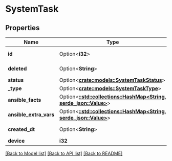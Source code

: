 # SystemTask

## Properties

Name | Type | Description | Notes
------------ | ------------- | ------------- | -------------
**id** | Option<**i32**> |  | [optional][readonly]
**deleted** | Option<**String**> |  | [optional][readonly]
**status** | Option<[**crate::models::SystemTaskStatus**](SystemTaskStatus.md)> |  | [optional]
**_type** | Option<[**crate::models::SystemTaskType**](SystemTaskType.md)> |  | [optional]
**ansible_facts** | Option<[**::std::collections::HashMap<String, serde_json::Value>**](serde_json::Value.md)> |  | [optional]
**ansible_extra_vars** | Option<[**::std::collections::HashMap<String, serde_json::Value>**](serde_json::Value.md)> |  | [optional]
**created_dt** | Option<**String**> |  | [optional][readonly]
**device** | **i32** |  | 

[[Back to Model list]](../README.md#documentation-for-models) [[Back to API list]](../README.md#documentation-for-api-endpoints) [[Back to README]](../README.md)


